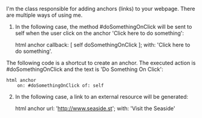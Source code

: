 I'm the class responsible for adding anchors (links) to your webpage. There are multiple ways of using me.

1. In the following case, the method #doSomethingOnClick will be sent to self when the user click on the anchor 'Click here to do something':

	html anchor
		callback: [ self doSomethingOnClick ];
		with: 'Click here to do something'.
		
The following code is a shortcut to create an anchor. The executed action is #doSomethingOnClick and the text is 'Do Something On Click':

	html anchor
		on: #doSomethingOnClick of: self

2. In the following case, a link to an external resource will be generated:

	html anchor
		url: 'http://www.seaside.st';
		with: 'Visit the Seaside'